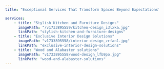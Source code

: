 ```yaml
---
title: "Exceptional Services That Transform Spaces Beyond Expectations"

services:
    - title: "Stylish Kitchen and Furniture Designs"
      imagePath: "/v1733895559/kitchen-design_i3lxka.jpg"
      linkPath: "stylish-kitchen-and-furniture-designs"
    - title: "Exclusive Interior Design Solutions"
      imagePath: "v1733895558/interior-design_zrfan1.jpg"
      linkPath: "exclusive-interior-design-solutions"
    - title: "Wood and Alabaster solutions"
      imagePath: "v1733895558/wood-design_lfb9po.jpg"
      linkPath: "wood-and-alabaster-solutions"
---
```

